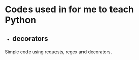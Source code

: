 # Codes used in for me to teach Python <p>

- ## decorators </p>
Simple code using requests, regex and decorators.
</p>

